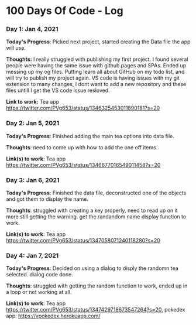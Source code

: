 # 100 Days Of Code - Log

### Day 1: Jan 4, 2021 


**Today's Progress**: Picked next project, started creating the Data file the app will use. 

**Thoughts:** I really struggled with publishing my first project. I found several people were having the same issue with github pages and SPAs. Ended up messing up my og files. Putting learn all about GitHub on my todo list, and will try to publish my project again. VS code is having issues with my git extension to many changes, I dont want to add a new repository and these files untill I get the VS code issue resloved. 

**Link to work:** Tea app https://twitter.com/PVg653/status/1346325453011890181?s=20

### Day 2: Jan 5, 2021


**Today's Progress**: Finished adding the main tea options into data file.

**Thoughts**: need to come up with how to add the one off items. 

**Link(s) to work**: Tea app https://twitter.com/PVg653/status/1346677016549011458?s=20


### Day 3: Jan 6, 2021


**Today's Progress**: Finished the data file, deconstructed one of the objects and got them to display the name.

**Thoughts**: struggled with creating a key properly, need to read up on it more still getting the warning. get the randandom name display function to work.

**Link(s) to work**: Tea app https://twitter.com/PVg653/status/1347058071240118280?s=20


### Day 4: Jan 7, 2021


**Today's Progress**: Decided on using a dialog to disply the randomn tea selected. dialog code done.

**Thoughts**: struggled with getting the random function to work, ended up in a loop or not working at all. 

**Link(s) to work**: Tea app https://twitter.com/PVg653/status/1347429718673547264?s=20, pokedex app: https://vpokedex.herokuapp.com/
